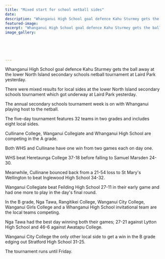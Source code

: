 ```yaml
---
title: "Mixed start for school netball sides"
date: 
description: "Whanganui High School goal defence Kahu Sturmey gets the ball away at the lower North Island secondary schools netball tournament at Laird Park yesterday, Wanganui Chronicle article on 29/8/16..."
featured-image: 
excerpt: "Whanganui High School goal defence Kahu Sturmey gets the ball away at the lower North Island secondary schools netball tournament at Laird Park yesterday."
image_gallery:
	
	
	
	
	
---
```


<p><span>Whanganui High School goal defence Kahu Sturmey gets the ball away at the lower North Island secondary schools netball tournament at Laird Park yesterday.</span></p>
<p>There were mixed results for local sides at the lower North Island secondary schools tournament which got underway at Laird Park yesterday.</p>
<p>The annual secondary schools tournament week is on with Whanganui playing host to the netball.</p>
<p>The five-day tournament features 32 teams in two grades and includes eight local sides.</p>
<p>Cullinane College, Wanganui Collegiate and Whanganui High School are competing in the A grade.</p>
<p>Both WHS and Cullinane have one win from two games each on day one.</p>
<p>WHS beat Heretaunga College 37-18 before falling to Samuel Marsden 24-30.</p>
<p>Meanwhile, Cullinane bounced back from a 21-54 loss to St Mary's Wellington to beat Inglewood High School 34-32.</p>
<p>Wanganui Collegiate beat Feilding High School 27-11 in their early game and had one more to play in the day's final round.</p>
<p>In the B grade, Nga Tawa, Rangitikei College, Wanganui City College, Wanganui Girls College and a Whanganui High School invitational team are the local teams competing.</p>
<p>Nga Tawa had the best day winning both their games; 27-21 against Lytton High School and 46-6 against Awatapu College.</p>
<p>Wanganui City College the only other local side to get a win in the B grade edging out Stratford High School 31-25.</p>
<p>The tournament runs until Friday.</p>

